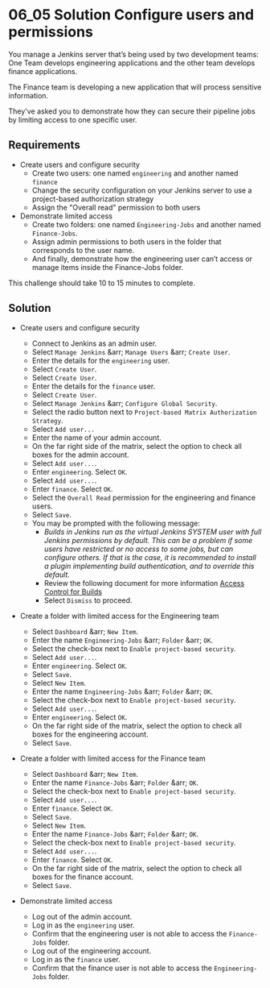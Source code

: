 # 06_05 Solution Configure users and permissions

You manage a Jenkins server that’s being used by two development teams: One Team develops engineering applications and the other team develops finance applications.

The Finance team is developing a new application that will process sensitive information.

They've asked you to demonstrate how they can secure their pipeline jobs by limiting access to one specific user.

## Requirements
- Create users and configure security
    - Create two users: one named `engineering` and another named `finance`
    - Change the security configuration on your Jenkins server to use a project-based authorization strategy
    - Assign the "Overall read" permission to both users
- Demonstrate limited access
    - Create two folders: one named `Engineering-Jobs` and another named `Finance-Jobs`.
    - Assign admin permissions to both users in the folder that corresponds to the user name.
    - And finally, demonstrate how the engineering user can’t access or manage items inside the Finance-Jobs folder.

This challenge should take 10 to 15 minutes to complete.

## Solution
- Create users and configure security
  - Connect to Jenkins as an admin user.
  - Select `Manage Jenkins` &arr; `Manage Users` &arr; `Create User`.
  - Enter the details for the `engineering` user.
  - Select `Create User`.
  - Select `Create User`.
  - Enter the details for the `finance` user.
  - Select `Create User`.
  - Select `Manage Jenkins` &arr; `Configure Global Security`.
  - Select the radio button next to `Project-based Matrix Authorization Strategy`.
  - Select `Add user...`
  - Enter the name of your admin account.
  - On the far right side of the matrix, select the option to check all boxes for the admin account.
  - Select `Add user...`.
  - Enter `engineering`. Select `OK`.
  - Select `Add user...`.
  - Enter `finance`. Select `OK`.
  - Select the `Overall Read` permission for the engineering and finance users.
  - Select `Save`.
  - You may be prompted with the following message:
    - _*Builds in Jenkins run as the virtual Jenkins SYSTEM user with full Jenkins permissions by default. This can be a problem if some users have restricted or no access to some jobs, but can configure others. If that is the case, it is recommended to install a plugin implementing build authentication, and to override this default.*_
    - Review the following document for more information [Access Control for Builds
  ](https://www.jenkins.io/doc/book/security/build-authorization/)
    - Select `Dismiss` to proceed.

- Create a folder with limited access for the Engineering team
  - Select `Dashboard` &arr; `New Item`.
  - Enter the name `Engineering-Jobs` &arr; `Folder` &arr; `OK`.
  - Select the check-box next to `Enable project-based security`.
  - Select `Add user...`.
  - Enter `engineering`. Select `OK`.
  - Select `Save`.
  - Select `New Item`.
  - Enter the name `Engineering-Jobs` &arr; `Folder` &arr; `OK`.
  - Select the check-box next to `Enable project-based security`.
  - Select `Add user...`.
  - Enter `engineering`. Select `OK`.
  - On the far right side of the matrix, select the option to check all boxes for the engineering account.
  - Select `Save`.

- Create a folder with limited access for the Finance team
  - Select `Dashboard` &arr; `New Item`.
  - Enter the name `Finance-Jobs` &arr; `Folder` &arr; `OK`.
  - Select the check-box next to `Enable project-based security`.
  - Select `Add user...`.
  - Enter `finance`. Select `OK`.
  - Select `Save`.
  - Select `New Item`.
  - Enter the name `Finance-Jobs` &arr; `Folder` &arr; `OK`.
  - Select the check-box next to `Enable project-based security`.
  - Select `Add user...`.
  - Enter `finance`. Select `OK`.
  - On the far right side of the matrix, select the option to check all boxes for the finance account.
  - Select `Save`.

- Demonstrate limited access
  - Log out of the admin account.
  - Log in as the `engineering` user.
  - Confirm that the engineering user is not able to access the `Finance-Jobs` folder.
  - Log out of the engineering account.
  - Log in as the `finance` user.
  - Confirm that the finance user is not able to access the `Engineering-Jobs` folder.
